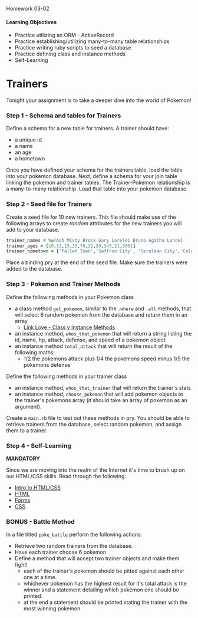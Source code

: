 Homework 03-02

#### Learning Objectives
- Practice utilizing an ORM - ActiveRecord
- Practice establishing/utilizing many-to-many table relationships
- Practice writing ruby scripts to seed a database
- Practice defining class and instance methods
- Self-Learning

# Trainers
Tonight your assignment is to take a deeper dive into the world of Pokemon!

### Step 1 - Schema and tables for Trainers
Define a schema for a new table for trainers. A trainer should have:
- a unique id
- a name
- an age
- a hometown

Once you have defined your schema for the trainers table, load the table into your pokemon database. Next, define a schema for your join table linking the pokemon and trainer tables. The Trainer-Pokemon relationship is a many-to-many relationship. Load that table into your pokemon database.

### Step 2 - Seed file for Trainers
Create a seed file for 10 new trainers. This file should make use of the following arrays to create *random* attributes for the new trainers you will add to your database.

```ruby
trainer_names = %w(Ash Misty Brock Gary Lorelei Bruno Agatha Lance)
trainer_ages = [10,13,15,25,76,32,89,345,21,9001]
trainer_hometown = ['Pallet Town','Saffron City', 'Cerulean City','Celadon City', 'Cinnabar Island', 'Fuschia City', 'Goldenrod City']
```
Place a binding.pry at the end of the seed file. Make sure the trainers were added to the database.

### Step 3 - Pokemon and Trainer Methods
Define the following methods in your Pokemon class
- a class method `get_pokemon`, similar to the `.where` and `.all` methods, that will select 6 random pokemon from the database and return them in an array
  - [Link Love - Class v Instance Methods](http://www.railstips.org/blog/archives/2009/05/11/class-and-instance-methods-in-ruby/)
- an instance method, `whos_that_pokemon` that will return a string listing the id, name, hp, attack, defense, and speed of a pokemon object
- an instance method `total_attack` that will return the result of the following maths:
  - 1/2 the pokemons attack plus 1/4 the pokemons speed minus 1/5 the pokemons defense

Define the following methods in your trainer class
- an instance method, `whos_that_trainer` that will return the trainer's stats
- an instance method, `choose_pokemon` that will add pokemon objects to the trainer's pokemons array (it should take an array of pokemon as an argument).

Create a `main.rb` file to test out these methods in pry. You should be able to retrieve trainers from the database, select random pokemon, and assign them to a trainer.

### Step 4 - Self-Learning
__MANDATORY__

Since we are moving into the realm of the Internet it's time to brush up on our HTML/CSS skills. Read through the following:
- [Intro to HTML/CSS](http://learn.shayhowe.com/html-css/building-your-first-web-page/)
- [HTML](http://learn.shayhowe.com/html-css/getting-to-know-html/)
- [Forms](http://learn.shayhowe.com/html-css/building-forms/)
- [CSS](http://learn.shayhowe.com/html-css/getting-to-know-css/)

### BONUS - Battle Method
In a file titled `poke_battle` perform the following actions:
- Retrieve two random trainers from the database.
- Have each trainer choose 6 pokemon
- Define a method that will accept two trainer objects and make them fight!
  - each of the trainer's pokemon should be pitted against each other one at a time.
  - whichever pokemon has the highest result for it's total attack is the winner and a statement detailing which pokemon one should be printed.
  - at the end a statement should be printed stating the trainer with the most winning pokemon.
 
